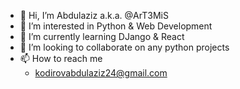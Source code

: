 - 👋 Hi, I’m Abdulaziz a.k.a. @ArT3MiS
- 👀 I’m interested in Python & Web Development
- 🌱 I’m currently learning DJango & React
- 💞️ I’m looking to collaborate on any python projects
- 📫 How to reach me
    * kodirovabdulaziz24@gmail.com

<!---
LoneWolf24/LoneWolf24 is a ✨ special ✨ repository because its `README.md` (this file) appears on your GitHub profile.
You can click the Preview link to take a look at your changes.
--->
